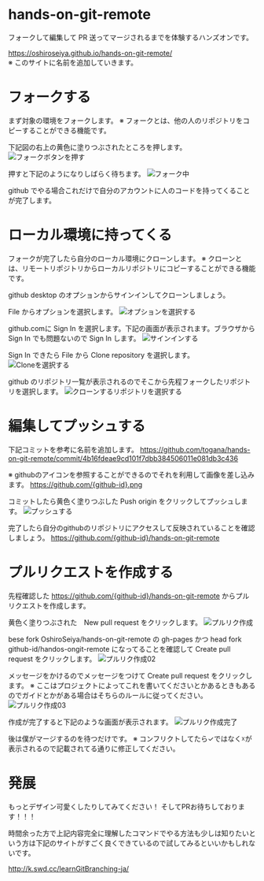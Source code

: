 # hands-on-git-remote

フォークして編集して PR 送ってマージされるまでを体験するハンズオンです。

https://oshiroseiya.github.io/hands-on-git-remote/  
※ このサイトに名前を追加していきます。

# フォークする

まず対象の環境をフォークします。
※ フォークとは、他の人のリポジトリをコピーすることができる機能です。

下記図の右上の黄色に塗りつぶされたところを押します。
![フォークボタンを押す](./img/01フォークボタンを押す.PNG)

押すと下記のようになりしばらく待ちます。
![フォーク中](./img/02フォーク中.PNG)

github でやる場合これだけで自分のアカウントに人のコードを持ってくることが完了します。

# ローカル環境に持ってくる

フォークが完了したら自分のローカル環境にクローンします。
※ クローンとは、リモートリポジトリからローカルリポジトリにコピーすることができる機能です。

github desktop のオプションからサインインしてクローンしましょう。

File からオプションを選択します。
![オプションを選択する](./img/03オプションを選択する.PNG)

github.comに Sign In を選択します。下記の画面が表示されます。ブラウザから Sign In でも問題ないので Sign In します。
![サインインする](./img/04サインイン.PNG)

Sign In できたら File から Clone repository を選択します。
![Cloneを選択する](./img/05クローンを選択する.png)

github のリポジトリ一覧が表示されるのでそこから先程フォークしたリポジトリを選択します。
![クローンするリポジトリを選択する](./img/06クローンするリポジトリを選択する.PNG)

# 編集してプッシュする

下記コミットを参考に名前を追加します。
https://github.com/togana/hands-on-git-remote/commit/4b16fdeae9cd101f7dbb384506011e081db3c436

※ githubのアイコンを参照することができるのでそれを利用して画像を差し込みます。
https://github.com/{github-id}.png

コミットしたら黄色く塗りつぶした Push origin をクリックしてプッシュします。
![プッシュする](./img/07プッシュする.PNG)

完了したら自分のgithubのリポジトリにアクセスして反映されていることを確認しましょう。
https://github.com/{github-id}/hands-on-git-remote

# プルリクエストを作成する

先程確認した https://github.com/{github-id}/hands-on-git-remote
 からプルリクエストを作成します。

黄色く塗りつぶされた　New pull request をクリックします。
![プルリク作成](./img/08プルリク作成.PNG)

bese fork OshiroSeiya/hands-on-git-remote の gh-pages かつ head fork github-id/handos-ongit-remote になってることを確認して Create pull request をクリックします。
![プルリク作成02](./img/09プルリク作成02.PNG)

メッセージをかけるのでメッセージをつけて Create pull request をクリックします。
※ ここはプロジェクトによってこれを書いてくださいとかあるときもあるのでガイドとかがある場合はそちらのルールに従ってください。
![プルリク作成03](./img/09プルリク作成03.PNG)

作成が完了すると下記のような画面が表示されます。
![プルリク作成完了](./img/10プルリク作成完了.PNG)

後は僕がマージするのを待つだけです。
※ コンフリクトしてたら✓ではなく☓が表示されるので記載されてる通りに修正してください。

# 発展

もっとデザイン可愛くしたりしてみてください！
そしてPRお待ちしております！！！

時間余った方で上記内容完全に理解したコマンドでやる方法も少しは知りたいという方は下記のサイトがすごく良くできているので試してみるといいかもしれないです。

http://k.swd.cc/learnGitBranching-ja/
